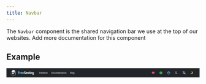 ```yaml
---
title: Navbar
---
```


The `Navbar` component is the shared navigation bar we use at the top of our websites.<Fixme> Add more documentation for this component </Fixme>

## Example

![Screenshot of the component](example.png)

